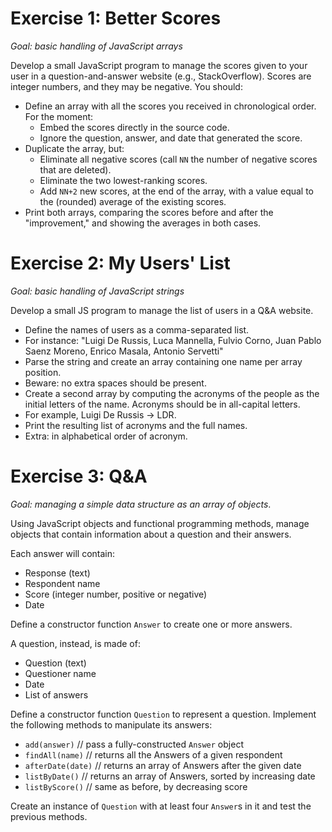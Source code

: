 # Exercise 1: Better Scores
_Goal: basic handling of JavaScript arrays_

Develop a small JavaScript program to manage the scores given to your user in a question-and-answer website (e.g., StackOverflow). Scores are integer numbers, and they may be negative. You should:
 
- Define an array with all the scores you received in chronological order. For the moment:
  - Embed the scores directly in the source code.
  - Ignore the question, answer, and date that generated the score.
- Duplicate the array, but:
  - Eliminate all negative scores (call `NN` the number of negative scores that are deleted).
  - Eliminate the two lowest-ranking scores.
  - Add `NN+2` new scores, at the end of the array, with a value equal to the (rounded) average of the existing scores.
- Print both arrays, comparing the scores before and after the "improvement," and showing the averages in both cases.

# Exercise 2: My Users' List
_Goal: basic handling of JavaScript strings_

Develop a small JS program to manage the list of users in a Q&A website.

- Define the names of users as a comma-separated list.
 - For instance: "Luigi De Russis, Luca Mannella, Fulvio Corno, Juan Pablo Saenz Moreno, Enrico Masala, Antonio Servetti"
- Parse the string and create an array containing one name per array position.
 - Beware: no extra spaces should be present.
- Create a second array by computing the acronyms of the people as the initial letters of the name. Acronyms should be in all-capital letters.
 - For example, Luigi De Russis -> LDR.
- Print the resulting list of acronyms and the full names.
 - Extra: in alphabetical order of acronym.

# Exercise 3: Q&A
_Goal: managing a simple data structure as an array of objects_.

Using JavaScript objects and functional programming methods, manage objects that contain information about a question and their answers.

Each answer will contain:

- Response (text)
- Respondent name
- Score (integer number, positive or negative)
- Date

Define a constructor function `Answer` to create one or more answers.

A question, instead, is made of:

- Question (text)
- Questioner name
- Date
- List of answers

Define a constructor function `Question` to represent a question. Implement the following methods to manipulate its answers: 

- `add(answer)` // pass a fully-constructed `Answer` object
- `findAll(name)` // returns all the Answers of a given respondent
- `afterDate(date)` // returns an array of Answers after the given date
- `listByDate()` // returns an array of Answers, sorted by increasing date
- `listByScore()` // same as before, by decreasing score

Create an instance of `Question` with at least four `Answer`s in it and test the previous methods.

